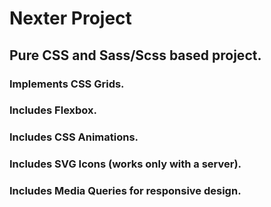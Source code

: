 # Nexter Project
## Pure CSS and Sass/Scss based project.

### Implements CSS Grids.

### Includes Flexbox.

### Includes CSS Animations.

### Includes SVG Icons (works only with a server).

### Includes Media Queries for responsive design.